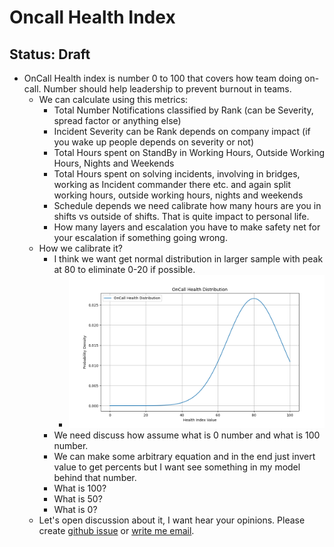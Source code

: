 # Oncall Health Index 

## Status: Draft

- OnCall Health index is number 0 to 100 that covers how team doing on-call. Number should help leadership to prevent burnout in teams.
	- We can calculate using this metrics:
		- Total Number Notifications classified by Rank (can be Severity, spread factor or anything else)
		- Incident Severity can be Rank depends on company impact (if you wake up people depends on severity or not)
		- Total Hours spent on StandBy in Working Hours, Outside Working Hours, Nights and Weekends
		- Total Hours spent on solving incidents, involving in bridges, working as Incident commander there etc. and again split working hours, outside working hours, nights and weekends
		- Schedule depends we need calibrate how many hours are you in shifts vs outside of shifts. That is quite impact to personal life.
		- How many layers and escalation you have to make safety net for your escalation if something going wrong.
	- How we calibrate it?
		- I think we want get normal distribution in larger sample with peak at 80 to eliminate 0-20 if possible.
			- ![](./oncall_health_index.png)
		- We need discuss how assume what is 0 number and what is 100 number.
		- We can make some arbitrary equation and in the end just invert value to get percents but I want see something in my model behind that number.
		- What is 100?
		- What is 50?
		- What is 0?
	- Let's open discussion about it, I want hear your opinions. Please create [github issue](https://github.com/abtris/oncall-heath/issues) or [write me email](mailto:ladislav@prskavec.net?subject=oncall-health).		